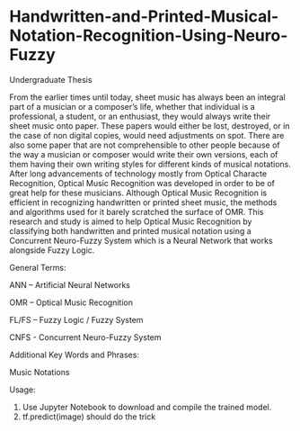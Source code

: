 # Handwritten-and-Printed-Musical-Notation-Recognition-Using-Neuro-Fuzzy
Undergraduate Thesis


From the earlier times until today, sheet music has always been an integral part of a
musician or a composer’s life, whether that individual is a professional, a student, or an
enthusiast, they would always write their sheet music onto paper. These papers would
either be lost, destroyed, or in the case of non digital copies, would need adjustments on
spot. There are also some paper that are not comprehensible to other people because
of the way a musician or composer would write their own versions, each of them having
their own writing styles for different kinds of musical notations. After long advancements
of technology mostly from Optical Characte Recognition, Optical Music Recognition was
developed in order to be of great help for these musicians. Although Optical Music
Recognition is efficient in recognizing handwritten or printed sheet music, the methods
and algorithms used for it barely scratched the surface of OMR. This research and study
is aimed to help Optical Music Recognition by classifying both handwritten and printed
musical notation using a Concurrent Neuro-Fuzzy System which is a Neural Network that
works alongside Fuzzy Logic.

General Terms:

ANN – Artificial Neural Networks

OMR – Optical Music Recognition

FL/FS – Fuzzy Logic / Fuzzy System

CNFS - Concurrent Neuro-Fuzzy System

Additional Key Words and Phrases:

Music Notations

Usage:
1. Use Jupyter Notebook to download and compile the trained model.
2. tf.predict(image) should do the trick
